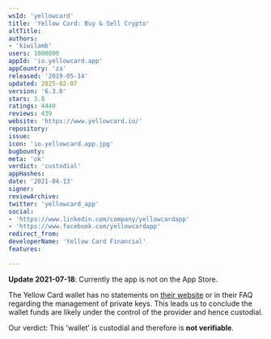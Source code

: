 ```yaml
---
wsId: 'yellowcard'
title: 'Yellow Card: Buy & Sell Crypto'
altTitle: 
authors:
- 'kiwilamb'
users: 1000000
appId: 'io.yellowcard.app'
appCountry: 'za'
released: '2019-05-14'
updated: 2025-02-07
version: '6.3.0'
stars: 3.8
ratings: 4440
reviews: 439
website: 'https://www.yellowcard.io/'
repository: 
issue: 
icon: 'io.yellowcard.app.jpg'
bugbounty: 
meta: 'ok'
verdict: 'custodial'
appHashes: 
date: '2021-04-13'
signer: 
reviewArchive: 
twitter: 'yellowcard_app'
social:
- 'https://www.linkedin.com/company/yellowcardapp'
- 'https://www.facebook.com/yellowcardapp'
redirect_from: 
developerName: 'Yellow Card Financial'
features: 

---
```


**Update 2021-07-18**: Currently the app is not on the App Store.

The Yellow Card wallet has no statements on [their website](https://yellowcard.io/) or in their FAQ regarding the management of private keys.
This leads us to conclude the wallet funds are likely under the control of the provider and hence custodial.

Our verdict: This 'wallet' is custodial and therefore is **not verifiable**.

